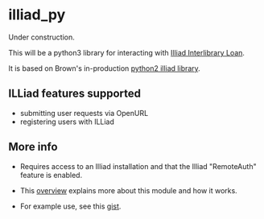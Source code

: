 illiad_py
=========

Under construction.

This will be a python3 library for interacting with [Illiad Interlibrary Loan](http://www.atlas-sys.com/illiad/).

It is based on Brown's in-production [python2 illiad library](https://github.com/Brown-University-Library/illiad-client).


ILLiad features supported
-------------
 * submitting user requests via OpenURL
 * registering users with ILLiad


More info
-------------
 * Requires access to an Illiad installation and that the Illiad "RemoteAuth" feature is enabled.

 * This [overview](http://lawlesst.github.com/notebook/illiad-api.html) explains more about this module and how it works.

 * For example use, see this [gist](https://gist.github.com/4422229).

